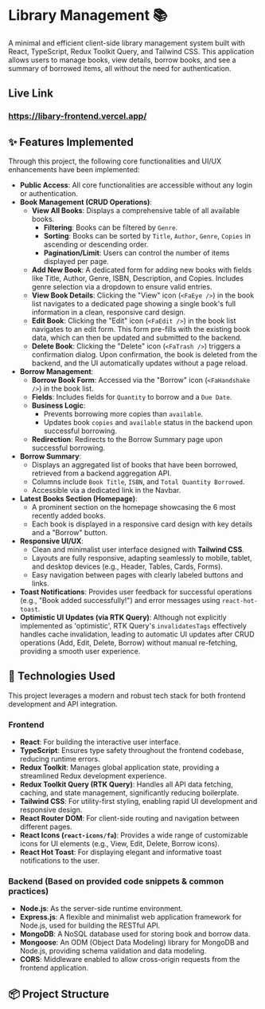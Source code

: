 # Library Management 📚

A minimal and efficient client-side library management system built with React, TypeScript, Redux Toolkit Query, and Tailwind CSS. This application allows users to manage books, view details, borrow books, and see a summary of borrowed items, all without the need for authentication.

## Live Link 
### https://libary-frontend.vercel.app/

## ✨ Features Implemented

Through this project, the following core functionalities and UI/UX enhancements have been implemented:

-   **Public Access**: All core functionalities are accessible without any login or authentication.
-   **Book Management (CRUD Operations)**:
    -   **View All Books**: Displays a comprehensive table of all available books.
        -   **Filtering**: Books can be filtered by `Genre`.
        -   **Sorting**: Books can be sorted by `Title`, `Author`, `Genre`, `Copies` in ascending or descending order.
        -   **Pagination/Limit**: Users can control the number of items displayed per page.
    -   **Add New Book**: A dedicated form for adding new books with fields like Title, Author, Genre, ISBN, Description, and Copies. Includes genre selection via a dropdown to ensure valid entries.
    -   **View Book Details**: Clicking the "View" icon (`<FaEye />`) in the book list navigates to a dedicated page showing a single book's full information in a clean, responsive card design.
    -   **Edit Book**: Clicking the "Edit" icon (`<FaEdit />`) in the book list navigates to an edit form. This form pre-fills with the existing book data, which can then be updated and submitted to the backend.
    -   **Delete Book**: Clicking the "Delete" icon (`<FaTrash />`) triggers a confirmation dialog. Upon confirmation, the book is deleted from the backend, and the UI automatically updates without a page reload.
-   **Borrow Management**:
    -   **Borrow Book Form**: Accessed via the "Borrow" icon (`<FaHandshake />`) in the book list.
    -   **Fields**: Includes fields for `Quantity` to borrow and a `Due Date`.
    -   **Business Logic**:
        -   Prevents borrowing more copies than `available`.
        -   Updates book `copies` and `available` status in the backend upon successful borrowing.
    -   **Redirection**: Redirects to the Borrow Summary page upon successful borrowing.
-   **Borrow Summary**:
    -   Displays an aggregated list of books that have been borrowed, retrieved from a backend aggregation API.
    -   Columns include `Book Title`, `ISBN`, and `Total Quantity Borrowed`.
    -   Accessible via a dedicated link in the Navbar.
-   **Latest Books Section (Homepage)**:
    -   A prominent section on the homepage showcasing the 6 most recently added books.
    -   Each book is displayed in a responsive card design with key details and a "Borrow" button.
-   **Responsive UI/UX**:
    -   Clean and minimalist user interface designed with **Tailwind CSS**.
    -   Layouts are fully responsive, adapting seamlessly to mobile, tablet, and desktop devices (e.g., Header, Tables, Cards, Forms).
    -   Easy navigation between pages with clearly labeled buttons and links.
-   **Toast Notifications**: Provides user feedback for successful operations (e.g., "Book added successfully!") and error messages using `react-hot-toast`.
-   **Optimistic UI Updates (via RTK Query)**: Although not explicitly implemented as 'optimistic', RTK Query's `invalidatesTags` effectively handles cache invalidation, leading to automatic UI updates after CRUD operations (Add, Edit, Delete, Borrow) without manual re-fetching, providing a smooth user experience.

## 🚀 Technologies Used

This project leverages a modern and robust tech stack for both frontend development and API integration.

### Frontend
-   **React**: For building the interactive user interface.
-   **TypeScript**: Ensures type safety throughout the frontend codebase, reducing runtime errors.
-   **Redux Toolkit**: Manages global application state, providing a streamlined Redux development experience.
-   **Redux Toolkit Query (RTK Query)**: Handles all API data fetching, caching, and state management, significantly reducing boilerplate.
-   **Tailwind CSS**: For utility-first styling, enabling rapid UI development and responsive design.
-   **React Router DOM**: For client-side routing and navigation between different pages.
-   **React Icons (`react-icons/fa`)**: Provides a wide range of customizable icons for UI elements (e.g., View, Edit, Delete, Borrow icons).
-   **React Hot Toast**: For displaying elegant and informative toast notifications to the user.

### Backend (Based on provided code snippets & common practices)
-   **Node.js**: As the server-side runtime environment.
-   **Express.js**: A flexible and minimalist web application framework for Node.js, used for building the RESTful API.
-   **MongoDB**: A NoSQL database used for storing book and borrow data.
-   **Mongoose**: An ODM (Object Data Modeling) library for MongoDB and Node.js, providing schema validation and data modeling.
-   **CORS**: Middleware enabled to allow cross-origin requests from the frontend application.

## 📦 Project Structure